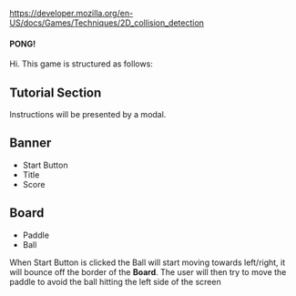 https://developer.mozilla.org/en-US/docs/Games/Techniques/2D_collision_detection

#### PONG!

Hi. This game is structured as follows:

## Tutorial Section

Instructions will be presented by a modal.

## Banner

- Start Button
- Title
- Score

## Board

- Paddle
- Ball 

When Start Button is clicked the Ball will start moving towards left/right, it will bounce off the border of the **Board**. The user will then try to move the paddle to avoid the ball hitting the left side of the screen